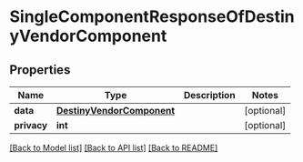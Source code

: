 # SingleComponentResponseOfDestinyVendorComponent

## Properties
Name | Type | Description | Notes
------------ | ------------- | ------------- | -------------
**data** | [**DestinyVendorComponent**](DestinyVendorComponent.md) |  | [optional] 
**privacy** | **int** |  | [optional] 

[[Back to Model list]](../README.md#documentation-for-models) [[Back to API list]](../README.md#documentation-for-api-endpoints) [[Back to README]](../README.md)


